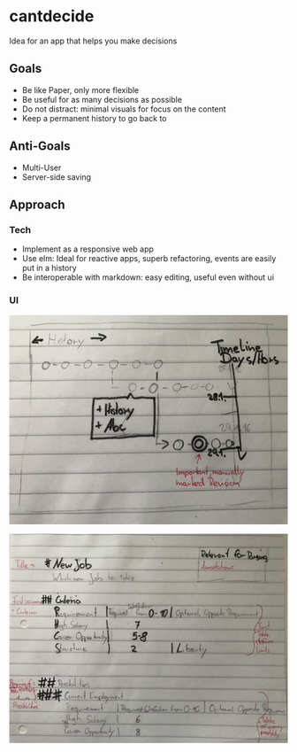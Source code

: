# cantdecide
Idea for an app that helps you make decisions

## Goals

- Be like Paper, only more flexible
- Be useful for as many decisions as possible
- Do not distract: minimal visuals for focus on the content
- Keep a permanent history to go back to

## Anti-Goals

- Multi-User
- Server-side saving

## Approach
### Tech

- Implement as a responsive web app
- Use elm: Ideal for reactive apps, superb refactoring, events are easily put in a history
- Be interoperable with markdown: easy editing, useful even without ui

### UI

![History](docs/img/history.JPG)


![Format](docs/img/format.JPG)
